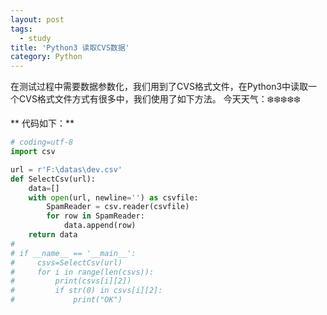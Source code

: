 ```yaml
---
layout: post
tags:
  - study
title: 'Python3 读取CVS数据'
category: Python
---
```

在测试过程中需要数据参数化，我们用到了CVS格式文件，在Python3中读取一个CVS格式文件方式有很多中，我们使用了如下方法。
今天天气：:snowflake::snowflake::snowflake::snowflake::snowflake:

** 代码如下：**

```python
# coding=utf-8
import csv

url = r'F:\datas\dev.csv'
def SelectCsv(url):
    data=[]
    with open(url, newline='') as csvfile:
        SpamReader = csv.reader(csvfile)
        for row in SpamReader:
            data.append(row)
    return data
#
# if __name__ == '__main__':
#     csvs=SelectCsv(url)
#     for i in range(len(csvs)):
#         print(csvs[i][2])
#         if str(0) in csvs[i][2]:
#             print("OK")
```
